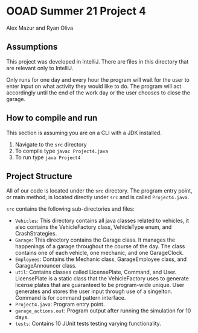 # OOAD Summer 21 Project 4 
Alex Mazur and Ryan Oliva


## Assumptions
This project was developed in IntelliJ. There are files in this directory that are relevant only to IntelliJ.

Only runs for one day and every hour the program will wait for the user to enter input on what activity they would like to do. The program will act accordingly until the end of the work day or the user chooses to close the garage.

## How to compile and run
This section is assuming you are on a CLI with a JDK installed.
1. Navigate to the `src` directory
2. To compile type `javac Project4.java`
3. To run type `java Project4` 

## Project Structure
All of our code is located under the `src` directory. The program entry point, or main method, is located directly under `src` and is called `Project4.java`. 

`src` contains the following sub-directories and files:
- `Vehicles`: This directory contains all java classes related to vehicles, it also contains the VehicleFactory class, VehicleType enum, and CrashStrategies.
- `Garage`: This directory contains the Garage class. It manages the happenings of a garage throughout the course of the day. The class contains one of each vehicle, one mechanic, and one GarageClock. 
- `Employees`: Contains the Mechanic class, GarageEmployee class, and GarageAnnouncer class.
- `util`: Contains classes called LicensePlate, Command, and User. LicensePlate is a static class that the VehicleFactory uses to generate license plates that are guaranteed to be program-wide unique. User generates and stores the user input through use of a singelton. Command is for command pattern interface.
- `Project4.java`: Program entry point.
- `garage_actions.out`: Program output after running the simulation for 10 days.
- `tests`: Contains 10 JUnit tests testing varying functionality. 
